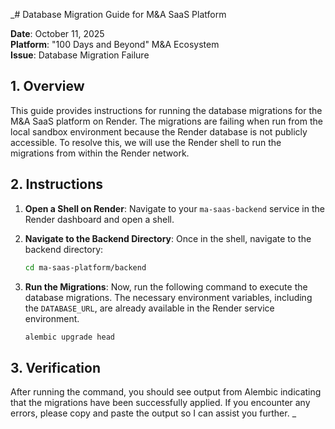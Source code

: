 _# Database Migration Guide for M&A SaaS Platform

**Date**: October 11, 2025  
**Platform**: "100 Days and Beyond" M&A Ecosystem  
**Issue**: Database Migration Failure  

## 1. Overview

This guide provides instructions for running the database migrations for the M&A SaaS platform on Render. The migrations are failing when run from the local sandbox environment because the Render database is not publicly accessible. To resolve this, we will use the Render shell to run the migrations from within the Render network.

## 2. Instructions

1.  **Open a Shell on Render**: Navigate to your `ma-saas-backend` service in the Render dashboard and open a shell.
2.  **Navigate to the Backend Directory**: Once in the shell, navigate to the backend directory:

    ```bash
    cd ma-saas-platform/backend
    ```

3.  **Run the Migrations**: Now, run the following command to execute the database migrations. The necessary environment variables, including the `DATABASE_URL`, are already available in the Render service environment.

    ```bash
    alembic upgrade head
    ```

## 3. Verification

After running the command, you should see output from Alembic indicating that the migrations have been successfully applied. If you encounter any errors, please copy and paste the output so I can assist you further.
_
